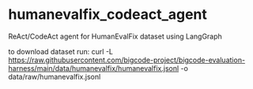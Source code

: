 # humanevalfix_codeact_agent
ReAct/CodeAct agent for HumanEvalFix dataset using LangGraph

to download dataset run:
curl -L https://raw.githubusercontent.com/bigcode-project/bigcode-evaluation-harness/main/data/humanevalfix/humanevalfix.jsonl -o data/raw/humanevalfix.jsonl
